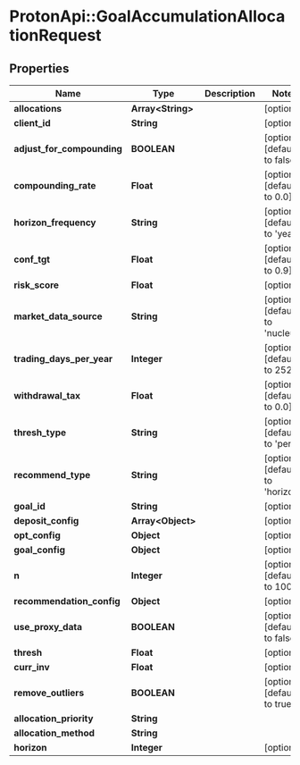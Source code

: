 # ProtonApi::GoalAccumulationAllocationRequest

## Properties
Name | Type | Description | Notes
------------ | ------------- | ------------- | -------------
**allocations** | **Array&lt;String&gt;** |  | [optional] 
**client_id** | **String** |  | [optional] 
**adjust_for_compounding** | **BOOLEAN** |  | [optional] [default to false]
**compounding_rate** | **Float** |  | [optional] [default to 0.0]
**horizon_frequency** | **String** |  | [optional] [default to &#39;year&#39;]
**conf_tgt** | **Float** |  | [optional] [default to 0.9]
**risk_score** | **Float** |  | [optional] 
**market_data_source** | **String** |  | [optional] [default to &#39;nucleus&#39;]
**trading_days_per_year** | **Integer** |  | [optional] [default to 252]
**withdrawal_tax** | **Float** |  | [optional] [default to 0.0]
**thresh_type** | **String** |  | [optional] [default to &#39;perc&#39;]
**recommend_type** | **String** |  | [optional] [default to &#39;horizon&#39;]
**goal_id** | **String** |  | [optional] 
**deposit_config** | **Array&lt;Object&gt;** |  | [optional] 
**opt_config** | **Object** |  | [optional] 
**goal_config** | **Object** |  | [optional] 
**n** | **Integer** |  | [optional] [default to 1000]
**recommendation_config** | **Object** |  | [optional] 
**use_proxy_data** | **BOOLEAN** |  | [optional] [default to false]
**thresh** | **Float** |  | [optional] 
**curr_inv** | **Float** |  | [optional] 
**remove_outliers** | **BOOLEAN** |  | [optional] [default to true]
**allocation_priority** | **String** |  | 
**allocation_method** | **String** |  | 
**horizon** | **Integer** |  | [optional] 


